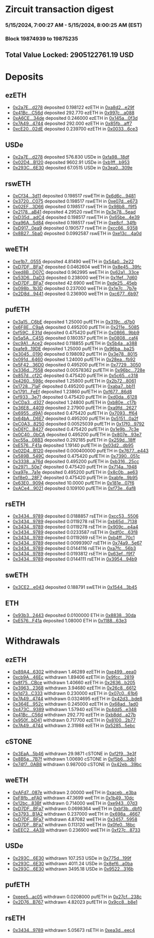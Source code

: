 # Zircuit transaction digest
### 5/15/2024, 7:00:27 AM - 5/15/2024, 8:00:25 AM (EST)
### Block 19874939 to 19875235

## Total Value Locked: 2905122761.19 USD

# Deposits
## ezETH
- [0x2a7E...d278](https://etherscan.io/address/0x2a7E200Ff5412837B852782143E93A748F72d278) deposited 0.198122 ezETH in [0xa8d2...e29f](https://etherscan.io/tx/0x2a7E200Ff5412837B852782143E93A748F72d278)
- [0x41Bc...C56d](https://etherscan.io/address/0x41Bc7d0687e6Cea57Fa26da78379DfDC5627C56d) deposited 292.770 ezETH in [0x997c...a088](https://etherscan.io/tx/0x41Bc7d0687e6Cea57Fa26da78379DfDC5627C56d)
- [0xA6CE...34de](https://etherscan.io/address/0xA6CED85Aa8F7Ae8681Aa69cc3d49401c464d34de) deposited 0.246000 ezETH in [0x145a...0f3d](https://etherscan.io/tx/0xA6CED85Aa8F7Ae8681Aa69cc3d49401c464d34de)
- [0x7A49...4744](https://etherscan.io/address/0x7A493Be5c2ce014cD049Bf178a1ac0Db1B434744) deposited 292.000 ezETH in [0x85fb...aff7](https://etherscan.io/tx/0x7A493Be5c2ce014cD049Bf178a1ac0Db1B434744)
- [0xcE20...02dE](https://etherscan.io/address/0xcE2069a7Ad9c3ecdc37e32C0a2db0efa45ce02dE) deposited 0.239700 ezETH in [0x0033...6ce3](https://etherscan.io/tx/0xcE2069a7Ad9c3ecdc37e32C0a2db0efa45ce02dE)
## USDe
- [0x2a7E...d278](https://etherscan.io/address/0x2a7E200Ff5412837B852782143E93A748F72d278) deposited 576.830 USDe in [0xfa98...18df](https://etherscan.io/tx/0x2a7E200Ff5412837B852782143E93A748F72d278)
- [0x02D4...B120](https://etherscan.io/address/0x02D4BEf35A186396E7238d5Baa30518E0623B120) deposited 9602.91 USDe in [0xb1ff...b953](https://etherscan.io/tx/0x02D4BEf35A186396E7238d5Baa30518E0623B120)
- [0x293C...6E30](https://etherscan.io/address/0x293C6937D8D82e05B01335F7B33FBA0c8e256E30) deposited 67.0515 USDe in [0x3ea0...309e](https://etherscan.io/tx/0x293C6937D8D82e05B01335F7B33FBA0c8e256E30)
## rswETH
- [0xCf34...3d11](https://etherscan.io/address/0xCf344Bd36Ae46A57e1a6ecAb2D6275AB05853d11) deposited 0.198517 rswETH in [0x6d6c...9481](https://etherscan.io/tx/0xCf344Bd36Ae46A57e1a6ecAb2D6275AB05853d11)
- [0x3720...C075](https://etherscan.io/address/0x37205efD21B85cd9F0633855558256657812C075) deposited 0.198517 rswETH in [0xe07d...e673](https://etherscan.io/tx/0x37205efD21B85cd9F0633855558256657812C075)
- [0x02EF...3D66](https://etherscan.io/address/0x02EF4B042287a4780a2621DCB36B2824DDe03D66) deposited 0.198517 rswETH in [0x98b8...f9f5](https://etherscan.io/tx/0x02EF4B042287a4780a2621DCB36B2824DDe03D66)
- [0x2178...aB41](https://etherscan.io/address/0x2178367Ea01A093CAf1CD6Ab7608A82b9521aB41) deposited 4.29520 rswETH in [0x3e78...5ead](https://etherscan.io/tx/0x2178367Ea01A093CAf1CD6Ab7608A82b9521aB41)
- [0xD35d...adC4](https://etherscan.io/address/0xD35d54899B05E5003c2f5b67BD19a92d86C8adC4) deposited 0.198517 rswETH in [0x65be...4e39](https://etherscan.io/tx/0xD35d54899B05E5003c2f5b67BD19a92d86C8adC4)
- [0xa96A...5d84](https://etherscan.io/address/0xa96Ac7b0F312cf5931352A3f6438Dbb687265d84) deposited 0.198517 rswETH in [0xe8cf...34fb](https://etherscan.io/tx/0xa96Ac7b0F312cf5931352A3f6438Dbb687265d84)
- [0xD917...0ea9](https://etherscan.io/address/0xD917A083d45332E968E6e837b9F8E5EDF6800ea9) deposited 0.190577 rswETH in [0xcc66...9358](https://etherscan.io/tx/0xD917A083d45332E968E6e837b9F8E5EDF6800ea9)
- [0x8B27...5ba0](https://etherscan.io/address/0x8B273bBF97289a5cb924a2829495CFf96af35ba0) deposited 0.0992587 rswETH in [0xe13c...4a0d](https://etherscan.io/tx/0x8B273bBF97289a5cb924a2829495CFf96af35ba0)
## weETH
- [0xe1b7...0555](https://etherscan.io/address/0xe1b7f641182956E9B075d924019fEb7c647F0555) deposited 4.81490 weETH in [0x54a0...2e22](https://etherscan.io/tx/0xe1b7f641182956E9B075d924019fEb7c647F0555)
- [0xD7DF...BFa7](https://etherscan.io/address/0xD7DF7E085214743530afF339aFC420c7c720BFa7) deposited 0.0462604 weETH in [0x8e45...39fc](https://etherscan.io/tx/0xD7DF7E085214743530afF339aFC420c7c720BFa7)
- [0xed8B...D07C](https://etherscan.io/address/0xed8Bb129A2C82CCB90A7ed2bF04eD60A323BD07C) deposited 0.962995 weETH in [0x62a1...33ce](https://etherscan.io/tx/0xed8Bb129A2C82CCB90A7ed2bF04eD60A323BD07C)
- [0x53D6...DaD3](https://etherscan.io/address/0x53D674e5Caa6C9416721045a4359218eCdF4DaD3) deposited 0.238000 weETH in [0x1fef...7d60](https://etherscan.io/tx/0x53D674e5Caa6C9416721045a4359218eCdF4DaD3)
- [0xD7DF...BFa7](https://etherscan.io/address/0xD7DF7E085214743530afF339aFC420c7c720BFa7) deposited 42.6900 weETH in [0xde25...45eb](https://etherscan.io/tx/0xD7DF7E085214743530afF339aFC420c7c720BFa7)
- [0x098b...1b3D](https://etherscan.io/address/0x098b1Cc26C65bC50ADF7bAB6aF8822d4390b1b3D) deposited 0.237000 weETH in [0x1e7c...7b7e](https://etherscan.io/tx/0x098b1Cc26C65bC50ADF7bAB6aF8822d4390b1b3D)
- [0x2D8d...9441](https://etherscan.io/address/0x2D8dFB14034B731cf8Fe55ca10Fc08Ec70d59441) deposited 0.236900 weETH in [0xc677...6b97](https://etherscan.io/tx/0x2D8dFB14034B731cf8Fe55ca10Fc08Ec70d59441)
## pufETH
- [0x3a15...C6bE](https://etherscan.io/address/0x3a1515602353A059a932C7cDb19C5a25A795C6bE) deposited 1.25000 pufETH in [0x319c...d7b0](https://etherscan.io/tx/0x3a1515602353A059a932C7cDb19C5a25A795C6bE)
- [0x6F8E...C9aA](https://etherscan.io/address/0x6F8E12D2C7b7973A1D5959cCf4cd441C023EC9aA) deposited 0.495200 pufETH in [0x211e...5085](https://etherscan.io/tx/0x6F8E12D2C7b7973A1D5959cCf4cd441C023EC9aA)
- [0xf59C...E31d](https://etherscan.io/address/0xf59C506637E9591395cF0095e371FC4be2e2E31d) deposited 0.475420 pufETH in [0x0866...9bb9](https://etherscan.io/tx/0xf59C506637E9591395cF0095e371FC4be2e2E31d)
- [0x5a5A...C455](https://etherscan.io/address/0x5a5A308111B95bed8F38DB8a6689FE7A0841C455) deposited 0.180357 pufETH in [0x0808...caf4](https://etherscan.io/tx/0x5a5A308111B95bed8F38DB8a6689FE7A0841C455)
- [0xc9A1...Ace2](https://etherscan.io/address/0xc9A1b29b2CBC8a2447C957bbD92698b7E883Ace2) deposited 0.118855 pufETH in [0x5b4a...a388](https://etherscan.io/tx/0xc9A1b29b2CBC8a2447C957bbD92698b7E883Ace2)
- [0xafe9...19DE](https://etherscan.io/address/0xafe9B8a41293d9d8a03f86454d75523Aae0019DE) deposited 1.25000 pufETH in [0x96ba...ba25](https://etherscan.io/tx/0xafe9B8a41293d9d8a03f86454d75523Aae0019DE)
- [0x3045...0190](https://etherscan.io/address/0x304506De618B29fCc1b317d1BC5b1adCB87B0190) deposited 0.198092 pufETH in [0x3e78...8015](https://etherscan.io/tx/0x304506De618B29fCc1b317d1BC5b1adCB87B0190)
- [0x091d...6460](https://etherscan.io/address/0x091de0d6f88004B6b60FBB046ada9ae130766460) deposited 1.24000 pufETH in [0x28ea...fb92](https://etherscan.io/tx/0x091de0d6f88004B6b60FBB046ada9ae130766460)
- [0x5F42...36D0](https://etherscan.io/address/0x5F42D74C2d2a58c7636F7d42C7749af66f3f36D0) deposited 0.495200 pufETH in [0x7729...3050](https://etherscan.io/tx/0x5F42D74C2d2a58c7636F7d42C7749af66f3f36D0)
- [0x336d...7558](https://etherscan.io/address/0x336d94511324c75654Ba41189F45a72d1Ba27558) deposited 0.00578362 pufETH in [0x96bc...728e](https://etherscan.io/tx/0x336d94511324c75654Ba41189F45a72d1Ba27558)
- [0x857d...cf2C](https://etherscan.io/address/0x857dE064f03C9D1A15f2fc8b0C1C29932212cf2C) deposited 0.475420 pufETH in [0x5c65...c318](https://etherscan.io/tx/0x857dE064f03C9D1A15f2fc8b0C1C29932212cf2C)
- [0x4260...598c](https://etherscan.io/address/0x426060dF6c188D2a6133864E5fBc3e1691D3598c) deposited 1.25800 pufETH in [0x2b72...8061](https://etherscan.io/tx/0x426060dF6c188D2a6133864E5fBc3e1691D3598c)
- [0x1728...71aF](https://etherscan.io/address/0x172854D3f1E5a48Ae61486d38615dDdd205871aF) deposited 0.495200 pufETH in [0xaba7...bb11](https://etherscan.io/tx/0x172854D3f1E5a48Ae61486d38615dDdd205871aF)
- [0x1791...FeEf](https://etherscan.io/address/0x1791389d80cadB2955959495a680D7C04877FeEf) deposited 1.23860 pufETH in [0xf677...86d8](https://etherscan.io/tx/0x1791389d80cadB2955959495a680D7C04877FeEf)
- [0xf933...3e71](https://etherscan.io/address/0xf933463a552Aef3eB2B1AA8c418381f7ca813e71) deposited 0.475420 pufETH in [0xd0da...6128](https://etherscan.io/tx/0xf933463a552Aef3eB2B1AA8c418381f7ca813e71)
- [0xCDa3...d327](https://etherscan.io/address/0xCDa3708521d1cda09968104749C1A8d6B5A8d327) deposited 1.24800 pufETH in [0xb80e...c17b](https://etherscan.io/tx/0xCDa3708521d1cda09968104749C1A8d6B5A8d327)
- [0x36E8...4409](https://etherscan.io/address/0x36E8E8A90f2EefAA151D2f771ef1989427024409) deposited 2.27900 pufETH in [0xa9fd...2627](https://etherscan.io/tx/0x36E8E8A90f2EefAA151D2f771ef1989427024409)
- [0x6955...d9A1](https://etherscan.io/address/0x69558908D33a9Dcef9128bE7036DF97A7A6ed9A1) deposited 0.475420 pufETH in [0x7093...ff64](https://etherscan.io/tx/0x69558908D33a9Dcef9128bE7036DF97A7A6ed9A1)
- [0x64bA...D6E7](https://etherscan.io/address/0x64bA41A70F927880d979D2a18FB60e01C950D6E7) deposited 0.495200 pufETH in [0x5151...0a2f](https://etherscan.io/tx/0x64bA41A70F927880d979D2a18FB60e01C950D6E7)
- [0xC0A3...8250](https://etherscan.io/address/0xC0A3881fb435875975Ab3937dEE1E47d8fc28250) deposited 0.00525039 pufETH in [0x17f0...9792](https://etherscan.io/tx/0xC0A3881fb435875975Ab3937dEE1E47d8fc28250)
- [0xDEfC...B427](https://etherscan.io/address/0xDEfC5FA4Dc2C4Ed8Ed64fC70A53e1d6FFC64B427) deposited 0.475420 pufETH in [0x1e9b...7c3e](https://etherscan.io/tx/0xDEfC5FA4Dc2C4Ed8Ed64fC70A53e1d6FFC64B427)
- [0x0C40...0bCA](https://etherscan.io/address/0x0C4029489765346Aa66bE4791c409781fC0A0bCA) deposited 0.495200 pufETH in [0x807e...93e7](https://etherscan.io/tx/0x0C4029489765346Aa66bE4791c409781fC0A0bCA)
- [0xc55a...08B3](https://etherscan.io/address/0xc55af12BC9524AE8951970fD89284d1F2AE908B3) deposited 0.292185 pufETH in [0x259d...18ff](https://etherscan.io/tx/0xc55af12BC9524AE8951970fD89284d1F2AE908B3)
- [0xE576...F41a](https://etherscan.io/address/0xE5764141e6c522A9a912b52EB1ec2aFb1c8fF41a) deposited 1.19140 pufETH in [0x03d2...db95](https://etherscan.io/tx/0xE5764141e6c522A9a912b52EB1ec2aFb1c8fF41a)
- [0x02D4...B120](https://etherscan.io/address/0x02D4BEf35A186396E7238d5Baa30518E0623B120) deposited 0.000400000 pufETH in [0x7677...e443](https://etherscan.io/tx/0x02D4BEf35A186396E7238d5Baa30518E0623B120)
- [0x589B...549C](https://etherscan.io/address/0x589B5051403ad6b09dA53305d5919c503185549C) deposited 0.475420 pufETH in [0x7390...051c](https://etherscan.io/tx/0x589B5051403ad6b09dA53305d5919c503185549C)
- [0x3338...a76d](https://etherscan.io/address/0x3338dB5cF3EFeD8FD2A5C57200A4B5C31B39a76d) deposited 0.495200 pufETH in [0xb316...25cc](https://etherscan.io/tx/0x3338dB5cF3EFeD8FD2A5C57200A4B5C31B39a76d)
- [0x2971...50e7](https://etherscan.io/address/0x2971114A9FDDC5260d27e06Daf0d5Fb240E050e7) deposited 0.475420 pufETH in [0x714a...1948](https://etherscan.io/tx/0x2971114A9FDDC5260d27e06Daf0d5Fb240E050e7)
- [0xa97e...7a1e](https://etherscan.io/address/0xa97ec77DF8D86E16086118B352A4A8F093b97a1e) deposited 0.495200 pufETH in [0x8c0b...ae63](https://etherscan.io/tx/0xa97ec77DF8D86E16086118B352A4A8F093b97a1e)
- [0xf8e0...28F7](https://etherscan.io/address/0xf8e0319be732331b41052f493c0Dc5E982d228F7) deposited 0.475420 pufETH in [0xabfe...9b95](https://etherscan.io/tx/0xf8e0319be732331b41052f493c0Dc5E982d228F7)
- [0x63E0...9094](https://etherscan.io/address/0x63E05aE24B0fDaEdAB801Ed95212C44726f89094) deposited 10.0000 pufETH in [0x181e...07f6](https://etherscan.io/tx/0x63E05aE24B0fDaEdAB801Ed95212C44726f89094)
- [0xACe4...9021](https://etherscan.io/address/0xACe49a40afDf5c9b5199932f96dCaDEDfaD29021) deposited 0.109100 pufETH in [0xf73e...6af8](https://etherscan.io/tx/0xACe49a40afDf5c9b5199932f96dCaDEDfaD29021)
## rsETH
- [0x3434...9789](https://etherscan.io/address/0x34349c5569e7B846c3558961552D2202760A9789) deposited 0.0188857 rsETH in [0xcc53...5506](https://etherscan.io/tx/0x34349c5569e7B846c3558961552D2202760A9789)
- [0x3434...9789](https://etherscan.io/address/0x34349c5569e7B846c3558961552D2202760A9789) deposited 0.0119278 rsETH in [0xb65d...7138](https://etherscan.io/tx/0x34349c5569e7B846c3558961552D2202760A9789)
- [0x3434...9789](https://etherscan.io/address/0x34349c5569e7B846c3558961552D2202760A9789) deposited 0.0119278 rsETH in [0x909c...e4a4](https://etherscan.io/tx/0x34349c5569e7B846c3558961552D2202760A9789)
- [0x3434...9789](https://etherscan.io/address/0x34349c5569e7B846c3558961552D2202760A9789) deposited 0.0233587 rsETH in [0xdf0c...63f8](https://etherscan.io/tx/0x34349c5569e7B846c3558961552D2202760A9789)
- [0x3434...9789](https://etherscan.io/address/0x34349c5569e7B846c3558961552D2202760A9789) deposited 0.0119269 rsETH in [0xb4ff...70c1](https://etherscan.io/tx/0x34349c5569e7B846c3558961552D2202760A9789)
- [0x3434...9789](https://etherscan.io/address/0x34349c5569e7B846c3558961552D2202760A9789) deposited 0.00993907 rsETH in [0x74a9...5e67](https://etherscan.io/tx/0x34349c5569e7B846c3558961552D2202760A9789)
- [0x3434...9789](https://etherscan.io/address/0x34349c5569e7B846c3558961552D2202760A9789) deposited 0.0144116 rsETH in [0xa7fc...56b3](https://etherscan.io/tx/0x34349c5569e7B846c3558961552D2202760A9789)
- [0x3434...9789](https://etherscan.io/address/0x34349c5569e7B846c3558961552D2202760A9789) deposited 0.0193812 rsETH in [0x63ef...f9f7](https://etherscan.io/tx/0x34349c5569e7B846c3558961552D2202760A9789)
- [0x3434...9789](https://etherscan.io/address/0x34349c5569e7B846c3558961552D2202760A9789) deposited 0.0144111 rsETH in [0x3954...94b9](https://etherscan.io/tx/0x34349c5569e7B846c3558961552D2202760A9789)
## swETH
- [0x3CE2...e043](https://etherscan.io/address/0x3CE2a43C3E95581effb83b293b9DB2178f2ee043) deposited 0.188791 swETH in [0x1544...3b45](https://etherscan.io/tx/0x3CE2a43C3E95581effb83b293b9DB2178f2ee043)
## ETH
- [0x93b3...2443](https://etherscan.io/address/0x93b3480BbCe5383fd6c0629c9e60103D8FaB2443) deposited 0.0100000 ETH in [0x8838...30da](https://etherscan.io/tx/0x93b3480BbCe5383fd6c0629c9e60103D8FaB2443)
- [0xE576...F41a](https://etherscan.io/address/0xE5764141e6c522A9a912b52EB1ec2aFb1c8fF41a) deposited 1.08000 ETH in [0x1188...63e3](https://etherscan.io/tx/0xE5764141e6c522A9a912b52EB1ec2aFb1c8fF41a)
# Withdrawals
## ezETH
- [0x89A4...6302](https://etherscan.io/address/0x89A4992f1214E8Cc22eF67A06AcDD20067D86302) withdrawn 1.46289 ezETH in [0xe499...eea0](https://etherscan.io/tx/0x89A4992f1214E8Cc22eF67A06AcDD20067D86302)
- [0xcb9A...46Ec](https://etherscan.io/address/0xcb9A9a8a0f2A889D5F649258F88EAF84202046Ec) withdrawn 1.89406 ezETH in [0x9fcc...2819](https://etherscan.io/tx/0xcb9A9a8a0f2A889D5F649258F88EAF84202046Ec)
- [0x8f75...CBce](https://etherscan.io/address/0x8f75af6B3c9Af1Bb9831a2d909D440aEdc0fCBce) withdrawn 1.40660 ezETH in [0x2636...b205](https://etherscan.io/tx/0x8f75af6B3c9Af1Bb9831a2d909D440aEdc0fCBce)
- [0x3963...2368](https://etherscan.io/address/0x3963a8E93ED1B14435069E0c364Fb62c01422368) withdrawn 3.94680 ezETH in [0x26c8...6612](https://etherscan.io/tx/0x3963a8E93ED1B14435069E0c364Fb62c01422368)
- [0x1d73...C333](https://etherscan.io/address/0x1d73D51a8eb4b7f6bd03c7092f3591862bBDC333) withdrawn 0.230000 ezETH in [0x07c0...61b6](https://etherscan.io/tx/0x1d73D51a8eb4b7f6bd03c7092f3591862bBDC333)
- [0x7A49...4744](https://etherscan.io/address/0x7A493Be5c2ce014cD049Bf178a1ac0Db1B434744) withdrawn 0.0324695 ezETH in [0x42d3...bde8](https://etherscan.io/tx/0x7A493Be5c2ce014cD049Bf178a1ac0Db1B434744)
- [0x364E...952c](https://etherscan.io/address/0x364EAB85FB021de9f889fe2C28cb33Ac96D6952c) withdrawn 0.245000 ezETH in [0x68ad...1ad0](https://etherscan.io/tx/0x364EAB85FB021de9f889fe2C28cb33Ac96D6952c)
- [0x473C...9389](https://etherscan.io/address/0x473C1fa57d759A14773eABA8698073eE8E539389) withdrawn 1.57940 ezETH in [0x4dd5...e348](https://etherscan.io/tx/0x473C1fa57d759A14773eABA8698073eE8E539389)
- [0x41Bc...C56d](https://etherscan.io/address/0x41Bc7d0687e6Cea57Fa26da78379DfDC5627C56d) withdrawn 292.770 ezETH in [0xb8dd...a27b](https://etherscan.io/tx/0x41Bc7d0687e6Cea57Fa26da78379DfDC5627C56d)
- [0x950f...bD41](https://etherscan.io/address/0x950fF41E9365A001950b1961bf7149677095bD41) withdrawn 0.717700 ezETH in [0x8100...2b77](https://etherscan.io/tx/0x950fF41E9365A001950b1961bf7149677095bD41)
- [0x7A49...4744](https://etherscan.io/address/0x7A493Be5c2ce014cD049Bf178a1ac0Db1B434744) withdrawn 2.31988 ezETH in [0x5285...5ebc](https://etherscan.io/tx/0x7A493Be5c2ce014cD049Bf178a1ac0Db1B434744)
## cSTONE
- [0x3EaA...5b46](https://etherscan.io/address/0x3EaA1bc75E62266d135836eFD556f69c38aD5b46) withdrawn 29.9871 cSTONE in [0xf2f9...3e3f](https://etherscan.io/tx/0x3EaA1bc75E62266d135836eFD556f69c38aD5b46)
- [0x8B5a...7B7f](https://etherscan.io/address/0x8B5a03f17243844D531f87356066a3Ae05797B7f) withdrawn 1.00690 cSTONE in [0xf5b6...3db1](https://etherscan.io/tx/0x8B5a03f17243844D531f87356066a3Ae05797B7f)
- [0x74f7...0AB8](https://etherscan.io/address/0x74f714877F2db1028C43642d0b8B7Cbfa7650AB8) withdrawn 0.987000 cSTONE in [0x42eb...39bc](https://etherscan.io/tx/0x74f714877F2db1028C43642d0b8B7Cbfa7650AB8)
## weETH
- [0xAFd7...087e](https://etherscan.io/address/0xAFd73155b74368448305cBF12e8B46Db17B0087e) withdrawn 2.00000 weETH in [0xaceb...e3ba](https://etherscan.io/tx/0xAFd73155b74368448305cBF12e8B46Db17B0087e)
- [0xF8fb...eFA0](https://etherscan.io/address/0xF8fbF1D251586fcdDd34231A1dD3A9c61C79eFA0) withdrawn 47.3699 weETH in [0x1b49...10dc](https://etherscan.io/tx/0xF8fbF1D251586fcdDd34231A1dD3A9c61C79eFA0)
- [0x12bc...83Bf](https://etherscan.io/address/0x12bc25F4580025B3249E39B0F0456fe8546b83Bf) withdrawn 0.714000 weETH in [0xe943...07d3](https://etherscan.io/tx/0x12bc25F4580025B3249E39B0F0456fe8546b83Bf)
- [0xD7DF...BFa7](https://etherscan.io/address/0xD7DF7E085214743530afF339aFC420c7c720BFa7) withdrawn 0.0698364 weETH in [0xbf3b...dbf0](https://etherscan.io/tx/0xD7DF7E085214743530afF339aFC420c7c720BFa7)
- [0x3793...B1A2](https://etherscan.io/address/0x3793eC220D5e0b42Af147702783EdE7846FbB1A2) withdrawn 0.237000 weETH in [0x698a...4667](https://etherscan.io/tx/0x3793eC220D5e0b42Af147702783EdE7846FbB1A2)
- [0xD7DF...BFa7](https://etherscan.io/address/0xD7DF7E085214743530afF339aFC420c7c720BFa7) withdrawn 4.87082 weETH in [0x3457...5958](https://etherscan.io/tx/0xD7DF7E085214743530afF339aFC420c7c720BFa7)
- [0xD7DF...BFa7](https://etherscan.io/address/0xD7DF7E085214743530afF339aFC420c7c720BFa7) withdrawn 0.113120 weETH in [0x0fe0...18bc](https://etherscan.io/tx/0xD7DF7E085214743530afF339aFC420c7c720BFa7)
- [0xEEC2...4A39](https://etherscan.io/address/0xEEC2797a221355EcEBDEf8E38dBEAC525dA74A39) withdrawn 0.236900 weETH in [0xf27c...8733](https://etherscan.io/tx/0xEEC2797a221355EcEBDEf8E38dBEAC525dA74A39)
## USDe
- [0x293C...6E30](https://etherscan.io/address/0x293C6937D8D82e05B01335F7B33FBA0c8e256E30) withdrawn 107.253 USDe in [0x775d...199f](https://etherscan.io/tx/0x293C6937D8D82e05B01335F7B33FBA0c8e256E30)
- [0x293C...6E30](https://etherscan.io/address/0x293C6937D8D82e05B01335F7B33FBA0c8e256E30) withdrawn 4011.24 USDe in [0x8ef6...a0ba](https://etherscan.io/tx/0x293C6937D8D82e05B01335F7B33FBA0c8e256E30)
- [0x293C...6E30](https://etherscan.io/address/0x293C6937D8D82e05B01335F7B33FBA0c8e256E30) withdrawn 3495.18 USDe in [0x9522...316b](https://etherscan.io/tx/0x293C6937D8D82e05B01335F7B33FBA0c8e256E30)
## pufETH
- [0xeee5...ac05](https://etherscan.io/address/0xeee55d753A7a558AC3570c25E4493388c6bBac05) withdrawn 0.0208000 pufETH in [0x27cf...238c](https://etherscan.io/tx/0xeee55d753A7a558AC3570c25E4493388c6bBac05)
- [0x2D76...B767](https://etherscan.io/address/0x2D76f5440f4a5073a6Cc2915c1318587846eB767) withdrawn 4.82023 pufETH in [0x9cc8...b8e1](https://etherscan.io/tx/0x2D76f5440f4a5073a6Cc2915c1318587846eB767)
## rsETH
- [0x3434...9789](https://etherscan.io/address/0x34349c5569e7B846c3558961552D2202760A9789) withdrawn 5.05673 rsETH in [0xea3d...eec4](https://etherscan.io/tx/0x34349c5569e7B846c3558961552D2202760A9789)
